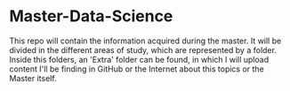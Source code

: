 # Master-Data-Science
This repo will contain the information acquired during the master. It will be divided in the different areas of study, which are represented by a folder. Inside this folders, an 'Extra' folder can be found, in which I will upload content I'll be finding in GitHub or the Internet about this topics or the Master itself. 
